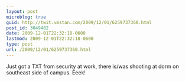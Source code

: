 ```yaml
---
layout: post
microblog: true
guid: http://twit.vmstan.com/2009/12/01/6259737360.html
post_id: 3049482
date: 2009-12-01T22:32:18-0600
lastmod: 2009-12-01T22:32:18-0600
type: post
url: /2009/12/01/6259737360.html
---
```

Just got a TXT from security at work, there is/was shooting at dorm on southeast side of campus. Eeek!
